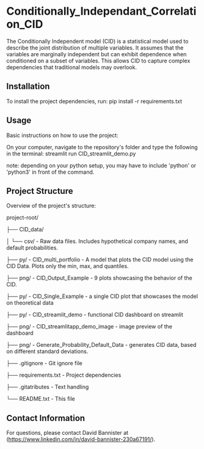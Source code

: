# Conditionally_Independant_Correlation_CID
 The Conditionally Independent model (CID) is a statistical model used to describe the joint distribution of multiple variables. It assumes that the variables are marginally independent but can exhibit dependence when conditioned on a subset of variables. This allows CID to capture complex dependencies that traditional models may overlook.

## Installation
To install the project dependencies, run:
pip install -r requirements.txt

## Usage
Basic instructions on how to use the project:

On your computer, navigate to the repository's folder and type the following in the terminal:
streamlit run CID_streamlit_demo.py

note: depending on your python setup, you may have to include 'python' or 'python3' in front of the command.


## Project Structure
Overview of the project's structure:

project-root/

├── CID_data/

│ └── csv/ - Raw data files. Includes hypothetical company names, and default probabilities.

├── py/ - CID_multi_portfolio - A model that plots the CID model using the CID Data. Plots only the min, max, and quantiles.

├── png/ - CID_Output_Example - 9 plots showcasing the behavior of the CID.

├── py/ - CID_Single_Example - a single CID plot that showcases the model on theoretical data

├── py/ - CID_streamlit_demo - functional CID dashboard on streamlit

├── png/ - CID_streamlitapp_demo_image - image preview of the dashboard

├── png/ - Generate_Probability_Default_Data - generates CID data, based on different standard deviations.

├── .gitignore - Git ignore file

├── requirements.txt - Project dependencies

├── .gitatributes - Text handling

└── README.txt - This file

## Contact Information
For questions, please contact David Bannister at (https://www.linkedin.com/in/david-bannister-230a67191/).